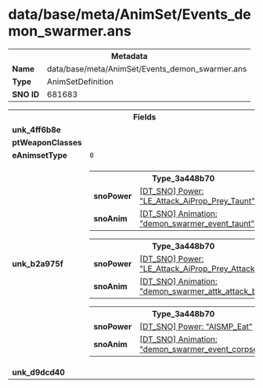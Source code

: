 <h1>data/base/meta/AnimSet/Events_demon_swarmer.ans</h1><table><tr><th colspan="100%">Metadata</th></tr><tr><td><b>Name</b></td><td>data/base/meta/AnimSet/Events_demon_swarmer.ans</td></tr><tr><td><b>Type</b></td><td>AnimSetDefinition</td></tr><tr><td><b>SNO ID</b></td><td>681683</td></tr></table>

<table><tr><th colspan="100%">Fields</th></tr><tr><td><b>unk_4ff6b8e</b></td><td></td></tr><tr><td><b>ptWeaponClasses</b></td><td></td></tr><tr><td><b>eAnimsetType</b></td><td><code>0</code></td></tr><tr><td><b>unk_b2a975f</b></td><td><table><tr><th colspan="100%">Type_3a448b70</th></tr><tr><td><b>snoPower</b></td><td><a href="..\Power\LE_Attack_AiProp_Prey_Taunt.pow">[DT_SNO] Power: "LE_Attack_AiProp_Prey_Taunt"</a></td></tr><tr><td><b>snoAnim</b></td><td><a href="..\Anim\demon_swarmer_event_taunt.ani">[DT_SNO] Animation: "demon_swarmer_event_taunt"</a></td></tr></table>


<table><tr><th colspan="100%">Type_3a448b70</th></tr><tr><td><b>snoPower</b></td><td><a href="..\Power\LE_Attack_AiProp_Prey_Attack.pow">[DT_SNO] Power: "LE_Attack_AiProp_Prey_Attack"</a></td></tr><tr><td><b>snoAnim</b></td><td><a href="..\Anim\demon_swarmer_attk_attack_bite.ani">[DT_SNO] Animation: "demon_swarmer_attk_attack_bite"</a></td></tr></table>


<table><tr><th colspan="100%">Type_3a448b70</th></tr><tr><td><b>snoPower</b></td><td><a href="..\Power\AISMP_Eat.pow">[DT_SNO] Power: "AISMP_Eat"</a></td></tr><tr><td><b>snoAnim</b></td><td><a href="..\Anim\demon_swarmer_event_corpseEat.ani">[DT_SNO] Animation: "demon_swarmer_event_corpseEat"</a></td></tr></table>


</td></tr><tr><td><b>unk_d9dcd40</b></td><td></td></tr></table>

